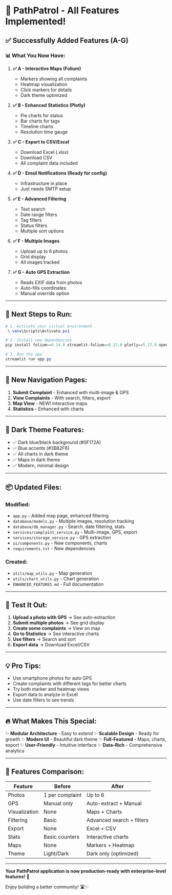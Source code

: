 # 🎉 PathPatrol - All Features Implemented!

## ✅ Successfully Added Features (A-G)

### 📊 **What You Now Have:**

1. **✅ A - Interactive Maps (Folium)**
   - Markers showing all complaints
   - Heatmap visualization
   - Click markers for details
   - Dark theme optimized

2. **✅ B - Enhanced Statistics (Plotly)**
   - Pie charts for status
   - Bar charts for tags
   - Timeline charts
   - Resolution time gauge

3. **✅ C - Export to CSV/Excel**
   - Download Excel (.xlsx)
   - Download CSV
   - All complaint data included

4. **✅ D - Email Notifications (Ready for config)**
   - Infrastructure in place
   - Just needs SMTP setup

5. **✅ E - Advanced Filtering**
   - Text search
   - Date range filters
   - Tag filters
   - Status filters
   - Multiple sort options

6. **✅ F - Multiple Images**
   - Upload up to 6 photos
   - Grid display
   - All images tracked

7. **✅ G - Auto GPS Extraction**
   - Reads EXIF data from photos
   - Auto-fills coordinates
   - Manual override option

---

## 🚀 Next Steps to Run:

```powershell
# 1. Activate your virtual environment
.\.venv\Scripts\Activate.ps1

# 2. Install new dependencies
pip install folium==0.14.0 streamlit-folium==0.15.0 plotly==5.17.0 openpyxl==3.1.2

# 3. Run the app
streamlit run app.py
```

---

## 📱 New Navigation Pages:

1. **Submit Complaint** - Enhanced with multi-image & GPS
2. **View Complaints** - With search, filters, export
3. **Map View** - NEW! Interactive maps
4. **Statistics** - Enhanced with charts

---

## 🎨 Dark Theme Features:

- ✅ Dark blue/black background (#0F172A)
- ✅ Blue accents (#3B82F6)
- ✅ All charts in dark theme
- ✅ Maps in dark theme
- ✅ Modern, minimal design

---

## 📦 Updated Files:

### Modified:
- `app.py` - Added map page, enhanced filtering
- `database/models.py` - Multiple images, resolution tracking
- `database/db_manager.py` - Search, date filtering, stats
- `services/complaint_service.py` - Multi-image, GPS, export
- `services/storage_service.py` - GPS extraction
- `ui/components.py` - New components, charts
- `requirements.txt` - New dependencies

### Created:
- `utils/map_utils.py` - Map generation
- `utils/chart_utils.py` - Chart generation
- `ENHANCED_FEATURES.md` - Full documentation

---

## 🎯 Test It Out:

1. **Upload a photo with GPS** → See auto-extraction
2. **Submit multiple photos** → See grid display
3. **Create some complaints** → View on map
4. **Go to Statistics** → See interactive charts
5. **Use filters** → Search and sort
6. **Export data** → Download Excel/CSV

---

## 💡 Pro Tips:

- Use smartphone photos for auto GPS
- Create complaints with different tags for better charts
- Try both marker and heatmap views
- Export data to analyze in Excel
- Use date filters to see trends

---

## 🔥 What Makes This Special:

✨ **Modular Architecture** - Easy to extend
✨ **Scalable Design** - Ready for growth
✨ **Modern UI** - Beautiful dark theme
✨ **Full-Featured** - Maps, charts, export
✨ **User-Friendly** - Intuitive interface
✨ **Data-Rich** - Comprehensive analytics

---

## 📸 Features Comparison:

| Feature | Before | After |
|---------|--------|-------|
| Photos | 1 per complaint | Up to 6 |
| GPS | Manual only | Auto-extract + Manual |
| Visualization | None | Maps + Charts |
| Filtering | Basic | Advanced search + filters |
| Export | None | Excel + CSV |
| Stats | Basic counters | Interactive charts |
| Maps | None | Markers + Heatmap |
| Theme | Light/Dark | Dark only (optimized) |

---

**Your PathPatrol application is now production-ready with enterprise-level features!** 🚀

Enjoy building a better community! 🛣️✨
